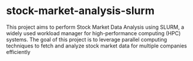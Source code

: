 # stock-market-analysis-slurm
This project aims to perform Stock Market Data Analysis using SLURM, a widely used workload manager for high-performance computing (HPC) systems. The goal of this project is to leverage parallel computing techniques to fetch and analyze stock market data for multiple companies efficiently
